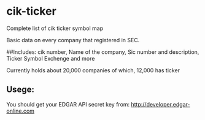 # cik-ticker
Complete list of cik ticker symbol map

Basic data on every company that registered in SEC. 

##Includes:
cik number,
Name of the company,
Sic number and description,
Ticker Symbol
Exchenge 
and more

Currently holds about 20,000 companies of which, 12,000 has ticker

## Usege:
You should get your EDGAR API secret key from: http://developer.edgar-online.com

